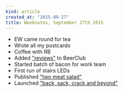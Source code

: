 ```yaml
---
kind: article
created_at: "2015-09-27"
title: Weeknotes, September 27th 2015
---
```


* EW came round for tea
* Wrote all my postcards
* Coffee with RB
* Added ["reviews"](https://github.com/coldclimate/beerclub/commit/c4c78821659e891a01ed49637f39ddc1775c6f24) to BeerClub
* Started batch of bacon for work team
* First run of stairs LEDs
* Published ["two meat salad"](https://www.omnomfrickinnom.com/chicken/salad/2015/09/23/chicken-chorizo/)
* Launched ["back, sack, crack and beyond"](https://www.justgiving.com/back-sack-crack-plus)
